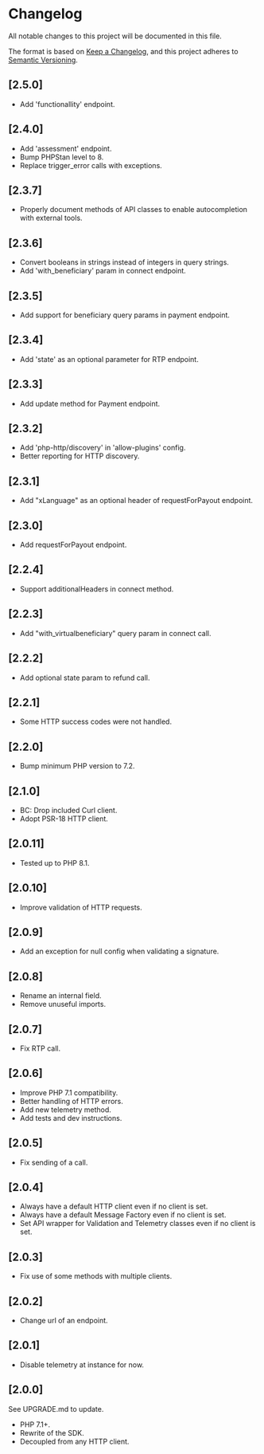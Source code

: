 # Changelog
All notable changes to this project will be documented in this file.

The format is based on [Keep a Changelog](https://keepachangelog.com/en/1.0.0/),
and this project adheres to [Semantic Versioning](https://semver.org/spec/v2.0.0.html).

## [2.5.0]
- Add 'functionallity' endpoint.

## [2.4.0]
- Add 'assessment' endpoint.
- Bump PHPStan level to 8.
- Replace trigger_error calls with exceptions.

## [2.3.7]
- Properly document methods of API classes to enable autocompletion with external tools.

## [2.3.6]
- Convert booleans in strings instead of integers in query strings.
- Add 'with_beneficiary' param in connect endpoint.

## [2.3.5]
- Add support for beneficiary query params in payment endpoint.

## [2.3.4]
- Add 'state' as an optional parameter for RTP endpoint.

## [2.3.3]
- Add update method for Payment endpoint.

## [2.3.2]
- Add 'php-http/discovery' in 'allow-plugins' config.
- Better reporting for HTTP discovery.

## [2.3.1]
- Add "xLanguage" as an optional header of requestForPayout endpoint.

## [2.3.0]
- Add requestForPayout endpoint.

## [2.2.4]
- Support additionalHeaders in connect method.

## [2.2.3]
- Add "with_virtualbeneficiary" query param in connect call.

## [2.2.2]
- Add optional state param to refund call.

## [2.2.1]
- Some HTTP success codes were not handled.

## [2.2.0]
- Bump minimum PHP version to 7.2.

## [2.1.0]
- BC: Drop included Curl client.
- Adopt PSR-18 HTTP client.

## [2.0.11]
- Tested up to PHP 8.1.

## [2.0.10]
- Improve validation of HTTP requests.

## [2.0.9]
- Add an exception for null config when validating a signature.

## [2.0.8]
- Rename an internal field.
- Remove unuseful imports.

## [2.0.7]
- Fix RTP call.

## [2.0.6]
- Improve PHP 7.1 compatibility.
- Better handling of HTTP errors.
- Add new telemetry method.
- Add tests and dev instructions.

## [2.0.5]
- Fix sending of a call.

## [2.0.4]
- Always have a default HTTP client even if no client is set.
- Always have a default Message Factory even if no client is set.
- Set API wrapper for Validation and Telemetry classes even if no client is set.

## [2.0.3]
- Fix use of some methods with multiple clients.

## [2.0.2]
- Change url of an endpoint.

## [2.0.1]
- Disable telemetry at instance for now.

## [2.0.0]
See UPGRADE.md to update.
- PHP 7.1+.
- Rewrite of the SDK.
- Decoupled from any HTTP client.
